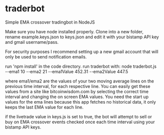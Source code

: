 traderbot
=========

Simple EMA crossover tradingbot in NodeJS


Make sure you have node installed properly. Clone into a new folder, rename example.keys.json to keys.json
and edit it with your bistamp API key and gmail username/pass. 

For security purposes I recommend setting up a new gmail account that will only be used to send notification emails.

run 'npm install' in the code directory. 
run traderbot with:
  node traderbot.js --ema1 10 --ema2 21 --ema1Value 452.31 --ema2Value 447.5
  
where ema1/ema2 are the values of your two moving average lines on the previous time interval, 
for each respective line. You can easily get these values from a site like bitcoinwisdom.com by selecting
the correct time interval and changing the on screen EMA values. You need the start up values for the ema lines
because this app fetches no historical data, it only keeps the last EMA value for each line.

if the livetrade value in keys.js is set to true, the bot will attempt to sell or buy on EMA crossover events checked once
each time interval using your bistamp API keys.
